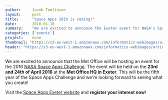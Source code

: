 ```yaml
---
author:     Jacob Tomlinson
layout:     post
title:      "Space Apps 2016 is coming!"
date:       2016-01-18
summary:    "We are excited to announce the Exeter event for NASA's Space Apps Challenge on the 23rd and 24th of April 2016."
categories: ['events']
project:    none
thumbnail: "https://s3-eu-west-1.amazonaws.com/informatics-webimages/articles/2016-01-18-space-apps-2016-is-coming/thumb.jpg"
header: "https://s3-eu-west-1.amazonaws.com/informatics-webimages/articles/2016-01-18-space-apps-2016-is-coming/header_cropped.jpg"
---
```


We are excited to announce that the Met Office will be hosting an event for the 2016 [NASA Space Apps Challenge][space-apps]. The event will be held on the **23rd and 24th of April 2016** at the **Met Office HQ in Exeter**. This will be the fifth year of the Space Apps Challenge and we're looking forward to seeing what you create!

Visit the [Space Apps Exeter website][space-apps-exeter] and **register your interest now**!

[space-apps]: http://spaceappschallenge.org/
[space-apps-exeter]: http://spaceappsexeter.org/
